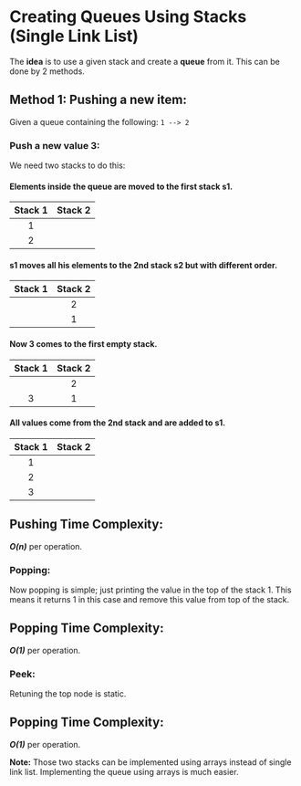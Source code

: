 # Creating Queues Using Stacks (Single Link List)
The **idea** is to use a given stack and create a **queue** from it.
This can be done by 2 methods.

## Method 1: Pushing a new item:
Given a queue containing the following:
`1 --> 2`
### Push a new value 3:
We need two stacks to do this:
#### Elements inside the queue are moved to the first stack s1.

| Stack 1 | Stack 2 | 
|:-:|:-:|
| 1 | |
| 2 | |

#### s1 moves all his elements to the 2nd stack s2 but with different order.

| Stack 1 | Stack 2 | 
|:-:|:-:|
| | 2 |
| | 1 |

#### Now 3 comes to the first empty stack.

| Stack 1 | Stack 2 | 
|:-:|:-:|
| | 2 |
| 3 | 1 |

#### All values come from the 2nd stack and are added to s1.

| Stack 1 | Stack 2 | 
|:-:|:-:|
| 1 |  |
| 2 |  |
| 3 |  |

## Pushing Time Complexity:
***O(n)*** per operation.

### Popping:
Now popping is simple; just printing the value in the top of the stack 1. This means it returns 1 in this case and remove this value from top of the stack.

## Popping Time Complexity:
***O(1)*** per operation.

### Peek:
Retuning the top node is static.

## Popping Time Complexity:
***O(1)*** per operation.

**Note:** Those two stacks can be implemented using arrays instead of single link list. Implementing the queue using arrays is much easier.